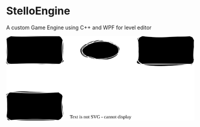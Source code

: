 # StelloEngine

A custom Game Engine using C++ and WPF for level editor

![Game Engine Structure](documentation/Game%20Engine%20Structure.svg)








